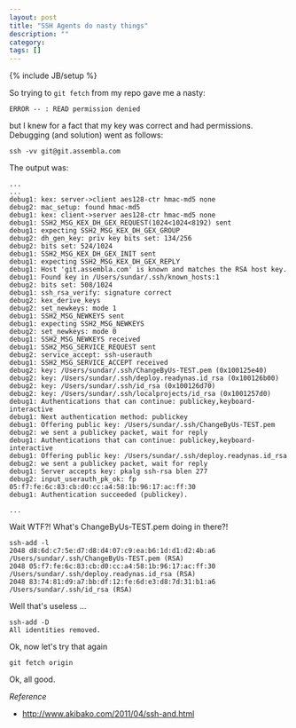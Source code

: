 ```yaml
---
layout: post
title: "SSH Agents do nasty things"
description: ""
category: 
tags: []
---
```

{% include JB/setup %}

So trying to `git fetch` from my repo gave me a nasty:

    ERROR -- : READ permission denied

but I knew for a fact that my key was correct and had permissions. Debugging (and solution) went as follows:

    ssh -vv git@git.assembla.com

The output was:

    ...
    ...
    debug1: kex: server->client aes128-ctr hmac-md5 none
    debug2: mac_setup: found hmac-md5
    debug1: kex: client->server aes128-ctr hmac-md5 none
    debug1: SSH2_MSG_KEX_DH_GEX_REQUEST(1024<1024<8192) sent
    debug1: expecting SSH2_MSG_KEX_DH_GEX_GROUP
    debug2: dh_gen_key: priv key bits set: 134/256
    debug2: bits set: 524/1024
    debug1: SSH2_MSG_KEX_DH_GEX_INIT sent
    debug1: expecting SSH2_MSG_KEX_DH_GEX_REPLY
    debug1: Host 'git.assembla.com' is known and matches the RSA host key.
    debug1: Found key in /Users/sundar/.ssh/known_hosts:1
    debug2: bits set: 508/1024
    debug1: ssh_rsa_verify: signature correct
    debug2: kex_derive_keys
    debug2: set_newkeys: mode 1
    debug1: SSH2_MSG_NEWKEYS sent
    debug1: expecting SSH2_MSG_NEWKEYS
    debug2: set_newkeys: mode 0
    debug1: SSH2_MSG_NEWKEYS received
    debug1: SSH2_MSG_SERVICE_REQUEST sent
    debug2: service_accept: ssh-userauth
    debug1: SSH2_MSG_SERVICE_ACCEPT received
    debug2: key: /Users/sundar/.ssh/ChangeByUs-TEST.pem (0x100125e40)
    debug2: key: /Users/sundar/.ssh/deploy.readynas.id_rsa (0x100126b00)
    debug2: key: /Users/sundar/.ssh/id_rsa (0x100126d70)
    debug2: key: /Users/sundar/.ssh/localprojects/id_rsa (0x1001257d0)
    debug1: Authentications that can continue: publickey,keyboard-interactive
    debug1: Next authentication method: publickey
    debug1: Offering public key: /Users/sundar/.ssh/ChangeByUs-TEST.pem
    debug2: we sent a publickey packet, wait for reply
    debug1: Authentications that can continue: publickey,keyboard-interactive
    debug1: Offering public key: /Users/sundar/.ssh/deploy.readynas.id_rsa
    debug2: we sent a publickey packet, wait for reply
    debug1: Server accepts key: pkalg ssh-rsa blen 277
    debug2: input_userauth_pk_ok: fp 05:f7:fe:6c:83:cb:d0:cc:a4:58:1b:96:17:ac:ff:30
    debug1: Authentication succeeded (publickey).

    ...

Wait WTF?! What's ChangeByUs-TEST.pem doing in there?!

    ssh-add -l
    2048 d8:6d:c7:5e:d7:d8:d4:07:c9:ea:b6:1d:d1:d2:4b:a6 /Users/sundar/.ssh/ChangeByUs-TEST.pem (RSA)
    2048 05:f7:fe:6c:83:cb:d0:cc:a4:58:1b:96:17:ac:ff:30 /Users/sundar/.ssh/deploy.readynas.id_rsa (RSA)
    2048 83:74:81:d9:a7:bb:df:12:fe:6d:e3:d8:7d:31:b1:a6 /Users/sundar/.ssh/id_rsa (RSA)

Well that's useless ...

    ssh-add -D
    All identities removed.

Ok, now let's try that again
    
    git fetch origin

Ok, all good.

_Reference_

* http://www.akibako.com/2011/04/ssh-and.html


